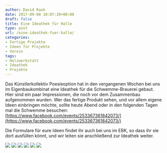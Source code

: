 ```yaml
---
author: David Rauh
date: 2017-09-08 10:07:20+00:00
draft: false
title: Eine Ideathek für Halle
type: post
url: /eine-ideathek-fuer-halle/
categories:
- Fertige Projekte
- Ideen für Projekte
- Verein
tags:
- Holzwerkstatt
- Ideathek
- Projekte
---
```


Das Künstlerkollektiv Poesieoption hat in den vergangenen Wochen bei uns im Eigenbaukombinat eine Ideathek für die Schwemme-Brauerei gebaut. Hier sind ein paar Impressionen, die noch vor dem Zusammenbau aufgenommen wurden. Wer das fertige Produkt sehen, und vor allem eigene Ideen einbringen möchte, sollte heute Abend oder in den folgenden Tagen mal die Schwemme besuchen:
[https://www.facebook.com/events/253367361842073/](https://www.facebook.com/events/253367361842073/)
<!-- more -->


Die Formulare für eure Ideen findet ihr auch bei uns im EBK, so dass ihr sie dort ausfüllen könnt, und wir leiten sie anschließend zur Ideathek weiter.

![](https://eigenbaukombinat.de/wp-content/uploads/2017/09/MG_7943-1-200x300.jpg)
![](https://eigenbaukombinat.de/wp-content/uploads/2017/09/MG_7905-200x300.jpg)
![](https://eigenbaukombinat.de/wp-content/uploads/2017/09/MG_7904-200x300.jpg)
![](https://eigenbaukombinat.de/wp-content/uploads/2017/09/MG_7897-300x200.jpg)
![](https://eigenbaukombinat.de/wp-content/uploads/2017/09/MG_7892-200x300.jpg)
![](https://eigenbaukombinat.de/wp-content/uploads/2017/09/MG_7889-200x300.jpg)



